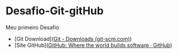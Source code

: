 # Desafio-Git-gitHub
Meu primeiro Desafio 

* [Git Download]([Git - Downloads (git-scm.com)](https://git-scm.com/downloads))
* [Site GitHub]([GitHub: Where the world builds software · GitHub](https://github.com/))

